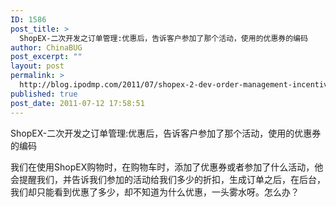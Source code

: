 ```yaml
---
ID: 1586
post_title: >
  ShopEX-二次开发之订单管理:优惠后，告诉客户参加了那个活动，使用的优惠券的编码
author: ChinaBUG
post_excerpt: ""
layout: post
permalink: >
  http://blog.ipodmp.com/2011/07/shopex-2-dev-order-management-incentives-told-customers-that-participate-in-the-activities-use-coupon-code.html
published: true
post_date: 2011-07-12 17:58:51
---
```

ShopEX-二次开发之订单管理:优惠后，告诉客户参加了那个活动，使用的优惠券的编码

我们在使用ShopEX购物时，在购物车时，添加了优惠券或者参加了什么活动，他会提醒我们，并告诉我们参加的活动给我们多少的折扣，生成订单之后，在后台，我们却只能看到优惠了多少，却不知道为什么优惠，一头雾水呀。怎么办？